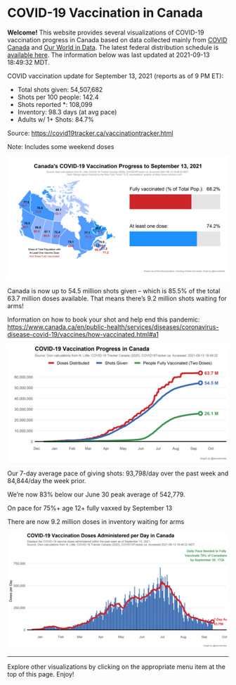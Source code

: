 COVID-19 Vaccination in Canada
==============================

**Welcome!** This website provides several visualizations of COVID-19
vaccination progress in Canada based on data collected mainly from
[COVID Canada](https://covid19tracker.ca/vaccinationtracker.html) and
[Our World in Data](https://ourworldindata.org/covid-vaccinations). The
latest federal distribution schedule is [available
here](https://www.canada.ca/en/public-health/services/diseases/2019-novel-coronavirus-infection/prevention-risks/covid-19-vaccine-treatment/vaccine-rollout.html).
The information below was last updated at 2021-09-13 18:49:32 MDT.

COVID vaccination update for September 13, 2021 (reports as of 9 PM ET):

-   Total shots given: 54,507,682
-   Shots per 100 people: 142.4
-   Shots reported \*: 108,099
-   Inventory: 98.3 days (at avg pace)
-   Adults w/ 1+ Shots: 84.7%

Source:
<a href="https://covid19tracker.ca/vaccinationtracker.html" class="uri">https://covid19tracker.ca/vaccinationtracker.html</a>

Note: Includes some weekend doses

![](Plots/plot_main.png)

Canada is now up to 54.5 million shots given – which is 85.5% of the
total 63.7 million doses available. That means there’s 9.2 million shots
waiting for arms!

Information on how to book your shot and help end this pandemic:
<a href="https://www.canada.ca/en/public-health/services/diseases/coronavirus-disease-covid-19/vaccines/how-vaccinated.html#a1" class="uri">https://www.canada.ca/en/public-health/services/diseases/coronavirus-disease-covid-19/vaccines/how-vaccinated.html#a1</a>

![](Plots/plot_total.png)

Our 7-day average pace of giving shots: 93,798/day over the past week
and 84,844/day the week prior.

We’re now 83% below our June 30 peak average of 542,779.

On pace for 75%+ age 12+ fully vaxxed by September 13

There are now 9.2 million doses in inventory waiting for arms

![](Plots/pace_national.png)

------------------------------------------------------------------------

Explore other visualizations by clicking on the appropriate menu item at
the top of this page. Enjoy!
